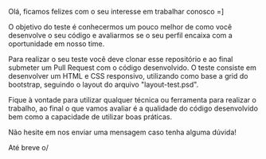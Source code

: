 Olá, ficamos felizes com o seu interesse em trabalhar conosco =]

O objetivo do teste é conhecermos um pouco melhor de como você desenvolve o seu código e avaliarmos se o seu perfil encaixa com a oportunidade em nosso time.

Para realizar o seu teste você deve clonar esse repositório e ao final submeter um Pull Request com o código desenvolvido. O teste consiste em desenvolver um HTML e CSS responsivo, utilizando como base a grid do bootstrap, seguindo o layout do arquivo "layout-test.psd".

Fique à vontade para utilizar qualquer técnica ou ferramenta para realizar o trabalho, ao final o que vamos avaliar é a qualidade do código desenvolvido bem como a capacidade de utilizar boas práticas.

Não hesite em nos enviar uma mensagem caso tenha alguma dúvida!

Até breve o/
